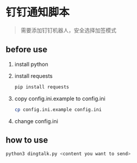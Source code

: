# 钉钉通知脚本

> 需要添加钉钉机器人，安全选择加签模式

## before use

1. install python
2. install requests

    ```bash
    pip install requests
    ```

3. copy config.ini.example to config.ini

    ```bash
    cp config.ini.example config.ini
    ```

4. change config.ini

## how to use

```bash
python3 dingtalk.py <content you want to send>
```
